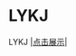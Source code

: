 # LYKJ
LYKJ
|[点击展示](https://aq109.github.io/my50projects/001.Expanding-Cards/Expanding-Cards.html)|
